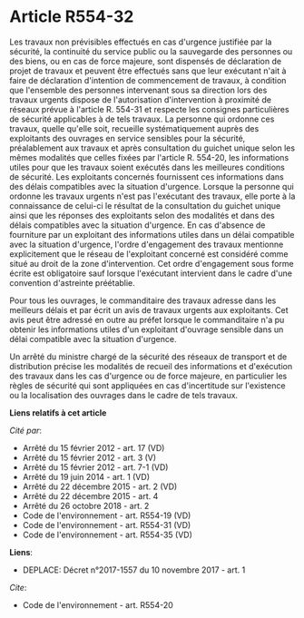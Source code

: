 # Article R554-32

Les travaux non prévisibles effectués en cas d'urgence justifiée par la sécurité, la continuité du service public ou la
sauvegarde des personnes ou des biens, ou en cas de force majeure, sont dispensés de déclaration de projet de travaux et
peuvent être effectués sans que leur exécutant n'ait à faire de déclaration d'intention de commencement de travaux, à
condition que l'ensemble des personnes intervenant sous sa direction lors des travaux urgents dispose de l'autorisation
d'intervention à proximité de réseaux prévue à l'article R. 554-31 et respecte les consignes particulières de sécurité
applicables à de tels travaux. La personne qui ordonne ces travaux, quelle qu'elle soit, recueille systématiquement auprès
des exploitants des ouvrages en service sensibles pour la sécurité, préalablement aux travaux et après consultation du
guichet unique selon les mêmes modalités que celles fixées par l'article R. 554-20, les informations utiles pour que les
travaux soient exécutés dans les meilleures conditions de sécurité. Les exploitants concernés fournissent ces informations
dans des délais compatibles avec la situation d'urgence. Lorsque la personne qui ordonne les travaux urgents n'est pas
l'exécutant des travaux, elle porte à la connaissance de celui-ci le résultat de la consultation du guichet unique ainsi que
les réponses des exploitants selon des modalités et dans des délais compatibles avec la situation d'urgence. En cas d'absence
de fourniture par un exploitant des informations utiles dans un délai compatible avec la situation d'urgence, l'ordre
d'engagement des travaux mentionne explicitement que le réseau de l'exploitant concerné est considéré comme situé au droit de
la zone d'intervention. Cet ordre d'engagement sous forme écrite est obligatoire sauf lorsque l'exécutant intervient dans le
cadre d'une convention d'astreinte préétablie. 

Pour tous les ouvrages, le commanditaire des travaux adresse dans les meilleurs délais et par écrit un avis de travaux
urgents aux exploitants. Cet avis peut être adressé en outre au préfet lorsque le commanditaire n'a pu obtenir les
informations utiles d'un exploitant d'ouvrage sensible dans un délai compatible avec la situation d'urgence. 

Un arrêté du ministre chargé de la sécurité des réseaux de transport et de distribution précise les modalités de recueil des
informations et d'exécution des travaux dans les cas d'urgence ou de force majeure, en particulier les règles de sécurité qui
sont appliquées en cas d'incertitude sur l'existence ou la localisation des ouvrages dans le cadre de tels travaux.

**Liens relatifs à cet article**

_Cité par_:

  - Arrêté du 15 février 2012 - art. 17 (VD)
  - Arrêté du 15 février 2012 - art. 3 (V)
  - Arrêté du 15 février 2012 - art. 7-1 (VD)
  - Arrêté du 19 juin 2014 - art. 1 (VD)
  - Arrêté du 22 décembre 2015 - art. 2 (VD)
  - Arrêté du 22 décembre 2015 - art. 4
  - Arrêté du 26 octobre 2018 - art. 2
  - Code de l'environnement - art. R554-19 (VD)
  - Code de l'environnement - art. R554-31 (VD)
  - Code de l'environnement - art. R554-35 (VD)

**Liens**:

  - DEPLACE: Décret n°2017-1557 du 10 novembre 2017 - art. 1

_Cite_:

  - Code de l'environnement - art. R554-20
